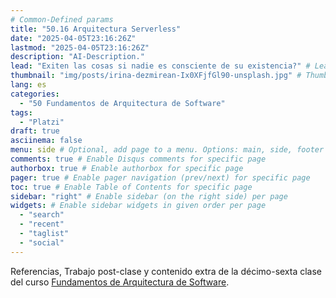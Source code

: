 ```yaml
---
# Common-Defined params
title: "50.16 Arquitectura Serverless"
date: "2025-04-05T23:16:26Z"
lastmod: "2025-04-05T23:16:26Z"
description: "AI-Description."
lead: "Exiten las cosas si nadie es consciente de su existencia?" # Lead text
thumbnail: "img/posts/irina-dezmirean-Ix0XFjfGl90-unsplash.jpg" # Thumbnail image
lang: es
categories:
  - "50 Fundamentos de Arquitectura de Software"
tags:
  - "Platzi"
draft: true
asciinema: false
menu: side # Optional, add page to a menu. Options: main, side, footer
comments: true # Enable Disqus comments for specific page
authorbox: true # Enable authorbox for specific page
pager: true # Enable pager navigation (prev/next) for specific page
toc: true # Enable Table of Contents for specific page
sidebar: "right" # Enable sidebar (on the right side) per page
widgets: # Enable sidebar widgets in given order per page
  - "search"
  - "recent"
  - "taglist"
  - "social"
---
```


Referencias, Trabajo post-clase y contenido extra de la décimo-sexta clase del curso [Fundamentos de Arquitectura de Software](https://platzi.com/). 

<!--more-->

